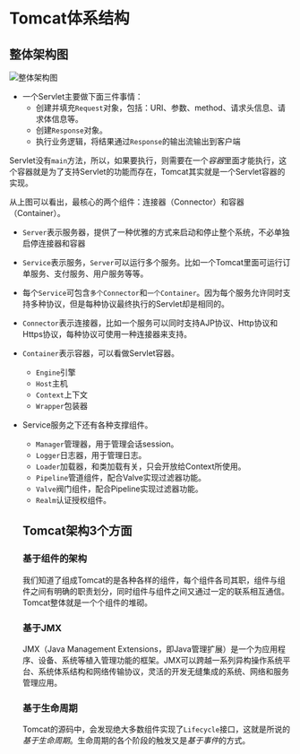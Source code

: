 # Tomcat体系结构

## 整体架构图

![整体架构图](https://imagebed-1259286100.cos.ap-beijing.myqcloud.com/img/tomcatzhengti.png)

- 一个Servlet主要做下面三件事情：
  - 创建并填充`Request`对象，包括：URI、参数、method、请求头信息、请求体信息等。
  - 创建`Response`对象。
  - 执行业务逻辑，将结果通过`Response`的输出流输出到客户端

Servlet没有`main`方法，所以，如果要执行，则需要在一个*容器*里面才能执行，这个容器就是为了支持Servlet的功能而存在，Tomcat其实就是一个Servlet容器的实现。



从上图可以看出，最核心的两个组件：连接器（Connector）和容器（Container）。

- `Server`表示服务器，提供了一种优雅的方式来启动和停止整个系统，不必单独启停连接器和容器

- `Service`表示服务，`Server`可以运行多个服务。比如一个Tomcat里面可运行订单服务、支付服务、用户服务等等。

- 每个`Service`可包含`多个Connector`和`一个Container`。因为每个服务允许同时支持多种协议，但是每种协议最终执行的Servlet却是相同的。

- `Connector`表示连接器，比如一个服务可以同时支持AJP协议、Http协议和Https协议，每种协议可使用一种连接器来支持。

- `Container`表示容器，可以看做Servlet容器。

  - `Engine`引擎
  - `Host`主机
  - `Context`上下文
  - `Wrapper`包装器

- Service服务之下还有各种支撑组件。

  - `Manager`管理器，用于管理会话session。
  - `Logger`日志器，用于管理日志。
  - `Loader`加载器，和类加载有关，只会开放给Context所使用。
  - `Pipeline`管道组件，配合Valve实现过滤器功能。
  - `Valve`阀门组件，配合Pipeline实现过滤器功能。
  - `Realm`认证授权组件。

  

  ## Tomcat架构3个方面

  ### 基于组件的架构

  我们知道了组成Tomcat的是各种各样的组件，每个组件各司其职，组件与组件之间有明确的职责划分，同时组件与组件之间又通过一定的联系相互通信。Tomcat整体就是一个个组件的堆砌。

  ### 基于JMX

  JMX（Java Management Extensions，即Java管理扩展）是一个为应用程序、设备、系统等植入管理功能的框架。JMX可以跨越一系列异构操作系统平台、系统体系结构和网络传输协议，灵活的开发无缝集成的系统、网络和服务管理应用。

  ### 基于生命周期

  Tomcat的源码中，会发现绝大多数组件实现了`Lifecycle`接口，这就是所说的*基于生命周期*。生命周期的各个阶段的触发又是*基于事件*的方式。

  